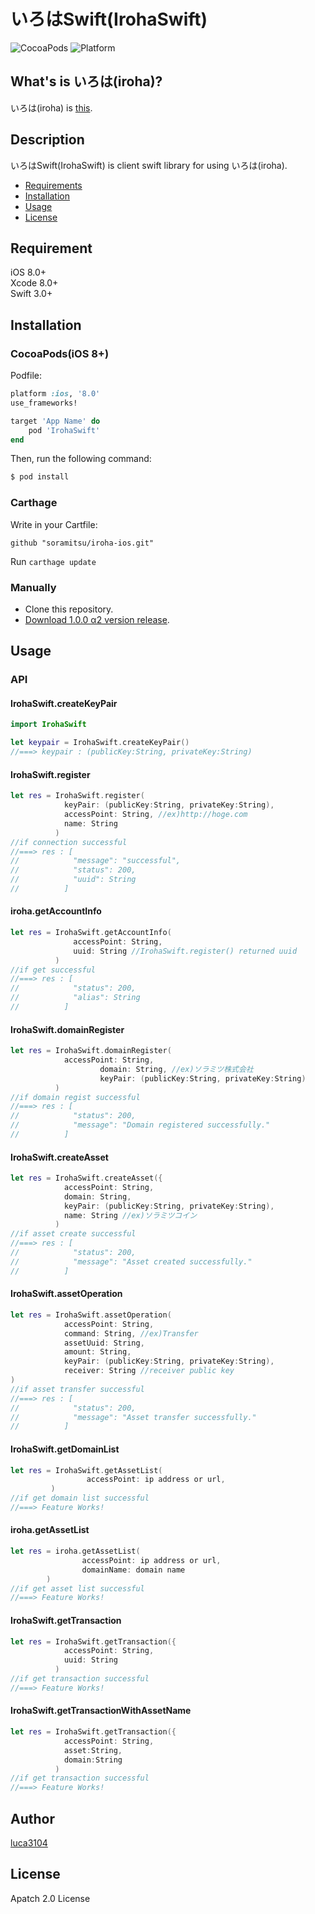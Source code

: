 # いろはSwift(IrohaSwift)

![CocoaPods](https://img.shields.io/cocoapods/v/SwiftyJSON.svg)
![Platform](https://img.shields.io/cocoapods/p/IrohaSwift.svg?style=flat)

## What's is いろは(iroha)?  
いろは(iroha) is [this](https://github.com/soramitsu/iroha).

## Description  
いろはSwift(IrohaSwift) is client swift library for using いろは(iroha).


- [Requirements](#requirements)
- [Installation](#installation)
- [Usage](#usage)
- [License](#license)

## Requirement  
iOS 8.0+  
Xcode 8.0+  
Swift 3.0+  

## Installation  
### CocoaPods(iOS 8+)

Podfile:
```ruby
platform :ios, '8.0'
use_frameworks!

target 'App Name' do
    pod 'IrohaSwift'
end
```

Then, run the following command:

```bash
$ pod install
```

### Carthage
Write in your Cartfile:
```
github "soramitsu/iroha-ios.git"
```
Run `carthage update`

### Manually
*  Clone this repository.
*  [Download 1.0.0 α2 version release](https://github.com/soramitsu/iroha-ios/releases/tag/1.0.0a2).

## Usage
### API
#### IrohaSwift.createKeyPair
```swift
import IrohaSwift

let keypair = IrohaSwift.createKeyPair()
//===> keypair : (publicKey:String, privateKey:String)
```
#### IrohaSwift.register

```swift
let res = IrohaSwift.register(
            keyPair: (publicKey:String, privateKey:String),
            accessPoint: String, //ex)http://hoge.com
            name: String
          )
//if connection successful
//===> res : [
//            "message": "successful",
//            "status": 200,
//            "uuid": String
//          ]
```

#### iroha.getAccountInfo

```swift
let res = IrohaSwift.getAccountInfo(
              accessPoint: String,
              uuid: String //IrohaSwift.register() returned uuid
          )
//if get successful
//===> res : [
//            "status": 200,
//            "alias": String
//          ]
```
#### IrohaSwift.domainRegister

```swift
let res = IrohaSwift.domainRegister(
            accessPoint: String,
     				domain: String, //ex)ソラミツ株式会社
     				keyPair: (publicKey:String, privateKey:String)
          )
//if domain regist successful
//===> res : [
//            "status": 200,
//            "message": "Domain registered successfully."
//          ]
```

#### IrohaSwift.createAsset

```swift
let res = IrohaSwift.createAsset({
            accessPoint: String,
            domain: String,
            keyPair: (publicKey:String, privateKey:String),
            name: String //ex)ソラミツコイン
          )
//if asset create successful
//===> res : [
//            "status": 200,
//            "message": "Asset created successfully."
//          ]  
```

#### IrohaSwift.assetOperation

```swift
let res = IrohaSwift.assetOperation(
            accessPoint: String,
            command: String, //ex)Transfer
            assetUuid: String,
            amount: String,
            keyPair: (publicKey:String, privateKey:String),
            receiver: String //receiver public key
)
//if asset transfer successful
//===> res : [
//            "status": 200,
//            "message": "Asset transfer successfully."
//          ]
```

#### IrohaSwift.getDomainList

```swift
let res = IrohaSwift.getAssetList(
				 accessPoint: ip address or url,
         )
//if get domain list successful
//===> Feature Works!
```

#### iroha.getAssetList
```swift
let res = iroha.getAssetList(
 				accessPoint: ip address or url,
 				domainName: domain name
        )
//if get asset list successful
//===> Feature Works!
```

#### IrohaSwift.getTransaction

```swift
let res = IrohaSwift.getTransaction({
            accessPoint: String,
            uuid: String
          )
//if get transaction successful
//===> Feature Works!
```

#### IrohaSwift.getTransactionWithAssetName

```swift
let res = IrohaSwift.getTransaction({
            accessPoint: String,
            asset:String,
            domain:String
          )
//if get transaction successful
//===> Feature Works!
```

## Author  
[luca3104](https://github.com/luca3104)

## License
Apatch 2.0 License
